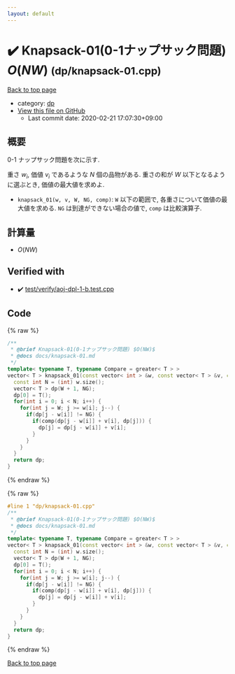 ```yaml
---
layout: default
---
```


<!-- mathjax config similar to math.stackexchange -->
<script type="text/javascript" async
  src="https://cdnjs.cloudflare.com/ajax/libs/mathjax/2.7.5/MathJax.js?config=TeX-MML-AM_CHTML">
</script>
<script type="text/x-mathjax-config">
  MathJax.Hub.Config({
    TeX: { equationNumbers: { autoNumber: "AMS" }},
    tex2jax: {
      inlineMath: [ ['$','$'] ],
      processEscapes: true
    },
    "HTML-CSS": { matchFontHeight: false },
    displayAlign: "left",
    displayIndent: "2em"
  });
</script>

<script type="text/javascript" src="https://cdnjs.cloudflare.com/ajax/libs/jquery/3.4.1/jquery.min.js"></script>
<script src="https://cdn.jsdelivr.net/npm/jquery-balloon-js@1.1.2/jquery.balloon.min.js" integrity="sha256-ZEYs9VrgAeNuPvs15E39OsyOJaIkXEEt10fzxJ20+2I=" crossorigin="anonymous"></script>
<script type="text/javascript" src="../../assets/js/copy-button.js"></script>
<link rel="stylesheet" href="../../assets/css/copy-button.css" />


# :heavy_check_mark: Knapsack-01(0-1ナップサック問題) $O(NW)$ <small>(dp/knapsack-01.cpp)</small>

<a href="../../index.html">Back to top page</a>

* category: <a href="../../index.html#95687afb5d9a2a9fa39038f991640b0c">dp</a>
* <a href="{{ site.github.repository_url }}/blob/master/dp/knapsack-01.cpp">View this file on GitHub</a>
    - Last commit date: 2020-02-21 17:07:30+09:00




## 概要

0-1 ナップサック問題を次に示す.

重さ $w_i$, 価値 $v_i$ であるような $N$ 個の品物がある. 重さの和が $W$ 以下となるように選ぶとき, 価値の最大値を求めよ.

* `knapsack_01(w, v, W, NG, comp)`: `W` 以下の範囲で, 各重さについて価値の最大値を求める. `NG` は到達ができない場合の値で, `comp` は比較演算子.

## 計算量

* $O(NW)$


## Verified with

* :heavy_check_mark: <a href="../../verify/test/verify/aoj-dpl-1-b.test.cpp.html">test/verify/aoj-dpl-1-b.test.cpp</a>


## Code

<a id="unbundled"></a>
{% raw %}
```cpp
/**
 * @brief Knapsack-01(0-1ナップサック問題) $O(NW)$
 * @docs docs/knapsack-01.md
 */
template< typename T, typename Compare = greater< T > >
vector< T > knapsack_01(const vector< int > &w, const vector< T > &v, const int &W, const T &NG, const Compare &comp = Compare()) {
  const int N = (int) w.size();
  vector< T > dp(W + 1, NG);
  dp[0] = T();
  for(int i = 0; i < N; i++) {
    for(int j = W; j >= w[i]; j--) {
      if(dp[j - w[i]] != NG) {
        if(comp(dp[j - w[i]] + v[i], dp[j])) {
          dp[j] = dp[j - w[i]] + v[i];
        }
      }
    }
  }
  return dp;
}

```
{% endraw %}

<a id="bundled"></a>
{% raw %}
```cpp
#line 1 "dp/knapsack-01.cpp"
/**
 * @brief Knapsack-01(0-1ナップサック問題) $O(NW)$
 * @docs docs/knapsack-01.md
 */
template< typename T, typename Compare = greater< T > >
vector< T > knapsack_01(const vector< int > &w, const vector< T > &v, const int &W, const T &NG, const Compare &comp = Compare()) {
  const int N = (int) w.size();
  vector< T > dp(W + 1, NG);
  dp[0] = T();
  for(int i = 0; i < N; i++) {
    for(int j = W; j >= w[i]; j--) {
      if(dp[j - w[i]] != NG) {
        if(comp(dp[j - w[i]] + v[i], dp[j])) {
          dp[j] = dp[j - w[i]] + v[i];
        }
      }
    }
  }
  return dp;
}

```
{% endraw %}

<a href="../../index.html">Back to top page</a>

